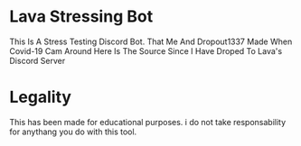 # Lava Stressing Bot
This Is A Stress Testing Discord Bot. That Me And Dropout1337 Made When Covid-19 Cam Around Here Is The Source Since I Have Droped To Lava's Discord Server
 
# Legality
This has been made for educational purposes. i do not take responsability for anythang you do with this tool.
